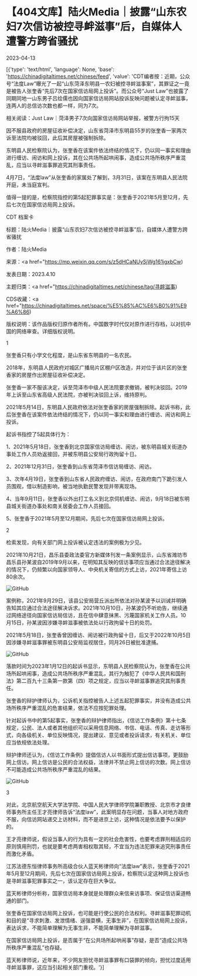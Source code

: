 # 【404文库】陆火Media｜披露“山东农妇7次信访被控寻衅滋事”后，自媒体人遭警方跨省骚扰

2023-04-13

[{'type': 'text/html', 'language': None, 'base': 'https://chinadigitaltimes.net/chinese/feed', 'value': 'CDT编者按：近期，公众号“法度Law”曝光了一起“山东菏泽东明县一农妇被控寻衅滋事案”，其罪证之一竟是被告人张奎香“先后7次在国家信访局网上投诉”。而公众号“Just Law”也披露了同期同地一山东男子吕绘儒也因向国家信访局网站投诉反映问题被认定寻衅滋事，连两人的总信访次数也都一样，同为7次。

相关阅读：Just Law｜菏泽男子7次向国家信访局网站举报，被警方行拘15天

因不服县政府的房屋征收补偿决定，山东省菏泽市东明县55岁的张奎香一家两次诉至法院均被驳回，此后其房屋被强制拆除。

东明县人民检察院认为，张奎香在该案件依法终结的情况下，仍以同一事实和理由进行缠访、闹访和网上投诉，其在公共场所起哄闹事，造成公共场所秩序严重混乱，应当以寻衅滋事罪追究其刑事责任。

4月7日，“法度law”从张奎香的家属处了解到，3月31日，该案在东明县人民法院开庭，未当庭宣判。

值得一提的是，检察院指控的第5起犯罪事实是：张奎香于2021年5月至12月，先后七次在国家信访局网上投诉。



CDT 档案卡

标题：陆火Media｜披露“山东农妇7次信访被控寻衅滋事”后，自媒体人遭警方跨省骚扰

作者：陆火Media

来源：<a href="https://mp.weixin.qq.com/s/z5dHCaNUySjWg161jgxbCw)

发表日期：2023.4.10

主题归类：<a href="https://chinadigitaltimes.net/chinese/tag/寻衅滋事)

CDS收藏：<a href="https://chinadigitaltimes.net/space/%E5%85%AC%E6%B0%91%E9%A6%86)

版权说明：该作品版权归原作者所有。中国数字时代仅对原作进行存档，以对抗中国的网络审查。详细版权说明。





1

张奎香只有小学文化程度，是山东省东明县的一名农民。

2018年，东明县人民政府对城区广播局片区棚户区改造，并对位于该片区的张奎香家的房屋作出房屋征收补偿决定。

张奎香一家不服该决定，诉至菏泽市中级人民法院要求撤销，被判决驳回。2019年上诉至山东省高级人民法院，亦被判决驳回上诉，维持原判。

2021年5月14日，东明县人民政府依法对张奎香家的房屋强制拆除。起诉书称，此后张奎香在该案件依法终结的情况下，仍以同一事实和理由进行缠访、闹访和网上投诉。

起诉书指控了5起具体行为：



1、2021年5月18日，张奎香到北京国家信访局缠访、闹访，被东明县城关街道办事处工作人员劝返接回，并被东明县公安局行政拘留十日。

2、2021年12月31日，张奎香到山东省菏泽市信访局缠访、闹访。

3、次年4月19日，张奎香到山东省人民政府缠访、闹访，在政府南门下跪引发人员围观，借以制造影响，被当地执勤民警发现并带离现场。

4、当年9月11日，张奎香以外出打工名义到北京伺机缠访、闹访，9月18日被东明县城关街道办事处和南关居委会工作人员接回。

5、张奎香于2021年5月至12月期间，先后七次在国家信访局网上投诉。



2 

检索发现，向有关部门网上投诉被认定违法的案例极为少见。

2021年10月21日，昌乐县委政法委官方新媒体刊发一条案例显示，山东省潍坊市昌乐县孙某波自2019年9月以来，在明知其反映的信访事项应当通过合法途径解决的情况下，仍频繁以向国家领导人、中央机关寄信的方式上访，2021年寄信上访80余次。

![GitHub](https://chinadigitaltimes.net/chinese/files/2023/04/image-1681377217724.png)

案例称，2021年9月29日，该县公安局营丘派出所依法对孙某波予以训诫并明确告知其应通过合法途径解决诉求。2021年10月10日，孙某波仍不听劝告，继续通过网络途径向国家信访局信访，且在信中肆意抹黑、污蔑国家机关工作人员。10月15日，孙某波因涉嫌寻衅滋事被依法处以行政拘留十日的处罚。  

2021年5月18日，张奎香曾因缠访、闹访被行政拘留十日，后又于2022年10月5日因涉嫌寻衅滋事罪被东明县公安局监视居住，同月26日被批准逮捕。

![GitHub](https://chinadigitaltimes.net/chinese/files/2023/04/image-1681377239111.png)

落款时间为2023年1月12日的起诉书显示，东明县人民检察院认为，张奎香在公共场所起哄闹事，造成公共场所秩序严重混乱，其行为触犯了《中华人民共和国刑法》第二百九十三条第一款第（四）项之规定，应当以寻衅滋事罪追究其刑事责任。

张奎香的辩护律师认为，公诉机关指控被告人上述五起犯罪事实，并没有造成公共场所秩序严重混乱的危害结果，依法不应按犯罪处理。

针对起诉书中的第5起事实，张奎香的辩护律师指出，《信访工作条例》第十七条规定，公民、法人或者其他组织可以采用信息网络、书信、电话、传真、走访等形式，向各级机关、单位反映情况，提出建议、意见或者投诉请求，有关机关、单位应当依规依法处理。

辩护律师还认为，《信访工作条例》提倡信访人以书面形式提出信访事项，更鼓励网上信访。网上信访是公民的合法权益，法律并不禁止网上信访的次数。网上信访不可能造成公共场所秩序严重混乱的结果。

![GitHub](https://chinadigitaltimes.net/chinese/files/2023/04/image-1681377261801.png)

3

对此，北京航空航天大学法学院、中国人民大学律师学院兼职教授、北京市才良律师事务所主任王才亮律师告诉“法度law”，此案明显存在问题，当事人对地方政府不服，向信访网站递交上访材料，而不是进京上访，这种情况是依法要予以保护的。

王才亮律师说，假设当事人的行为具有一定的社会危害性，也要考虑罪刑相适应的原则慎用刑罚，也就是要考虑两害相权取其轻，不宜当为违法犯罪来追究刑事责任而激化矛盾。

江苏法德东恒律师事务所高级合伙人蓝天彬律师向“法度law”表示，张奎香于2021年5月至12月期间，先后七次在国家信访局网上投诉，检察院认定这种网上投诉也是寻衅滋事犯罪事实之一，该认定存在巨大争议。

蓝天彬律师分析称，国家信访局本身就是处理群众来信来访事项、保证信访渠道畅通的部门。

张奎香在国家信访局网上投诉，也可能是行使公民的合法权利。寻衅滋事犯罪动机和目的是“寻求刺激、发泄情绪、逞强耍横，无事生非”，在国家信访局网上投诉，表达诉求，不能简单理解为无事生非，不能简单理解为寻衅滋事。

在国家信访局网上投诉，是否属于“在公共场所起哄闹事”存疑，是否“造成公共场所秩序严重混乱”也存疑。

蓝天彬律师说，近年来，不少网友担忧寻衅滋事罪有口袋罪的倾向，担忧过度适用寻衅滋事罪，这应当引起相关部门重视。'}]